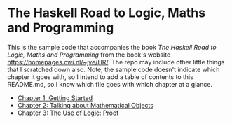 # The Haskell Road to Logic, Maths and Programming #

This is the sample code that accompanies the book
*The Haskell Road to Logic, Maths and Programming*
from the book's website
<https://homepages.cwi.nl/~jve/HR/>.  The repo may include other
little things that I scratched down also.  Note, the sample code
doesn't indicate which chapter it goes with, so I intend to add a
table of contents to this README.md, so I know which file goes with
which chapter at a glance.

- [Chapter 1: Getting Started](GS.hs)
- [Chapter 2: Talking about Mathematical Objects](TAMO.hs)
- [Chapter 3: The Use of Logic: Proof](TUOLP.hs)